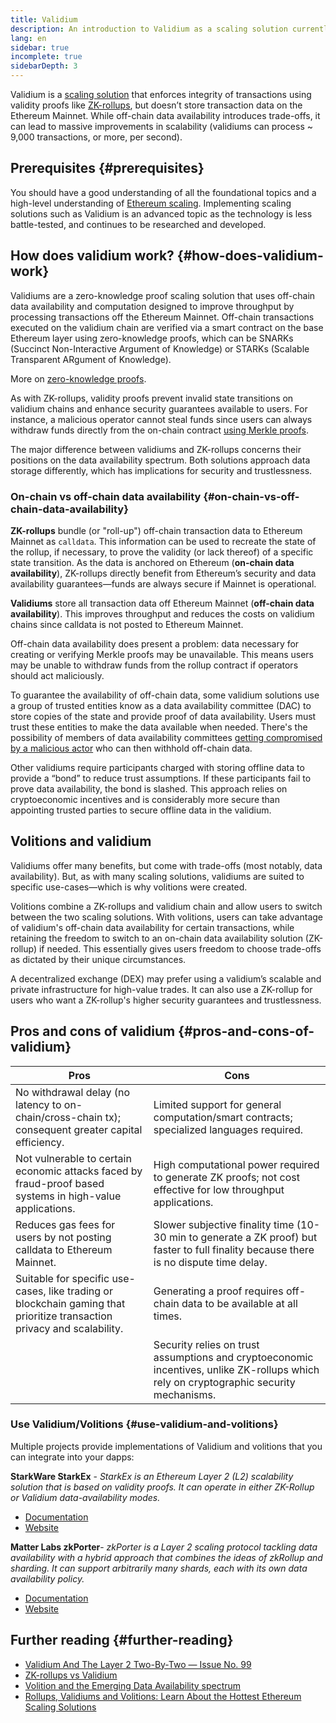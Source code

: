 ```yaml
---
title: Validium
description: An introduction to Validium as a scaling solution currently utilized by the Ethereum community.
lang: en
sidebar: true
incomplete: true
sidebarDepth: 3
---
```


Validium is a [scaling solution](/developers/docs/scaling/) that enforces integrity of transactions using validity proofs like [ZK-rollups](/developers/docs/scaling/zk-rollups/), but doesn’t store transaction data on the Ethereum Mainnet. While off-chain data availability introduces trade-offs, it can lead to massive improvements in scalability (validiums can process ~ 9,000 transactions, or more, per second). 

## Prerequisites {#prerequisites}

You should have a good understanding of all the foundational topics and a high-level understanding of [Ethereum scaling](/developers/docs/scaling/). Implementing scaling solutions such as Validium is an advanced topic as the technology is less battle-tested, and continues to be researched and developed.

## How does validium work? {#how-does-validium-work}

Validiums are a zero-knowledge proof scaling solution that uses off-chain data availability and computation designed to improve throughput by processing transactions off the Ethereum Mainnet. Off-chain transactions executed on the validium chain are verified via a smart contract on the base Ethereum layer using zero-knowledge proofs, which can be SNARKs (Succinct Non-Interactive Argument of Knowledge) or STARKs (Scalable Transparent ARgument of Knowledge). 

More on [zero-knowledge proofs](https://consensys.net/blog/blockchain-explained/zero-knowledge-proofs-starks-vs-snarks/).

As with ZK-rollups, validity proofs prevent invalid state transitions on validium chains and enhance security guarantees available to users. For instance, a malicious operator cannot steal funds since users can always withdraw funds directly from the on-chain contract [using Merkle proofs](/developers/tutorials/merkle-proofs-for-offline-data-integrity/). 

The major difference between validiums and ZK-rollups concerns their positions on the data availability spectrum. Both solutions approach data storage differently, which has implications for security and trustlessness. 

### On-chain vs off-chain data availability {#on-chain-vs-off-chain-data-availability}

**ZK-rollups** bundle (or "roll-up") off-chain transaction data to Ethereum Mainnet as `calldata`. This information can be used to recreate the state of the rollup, if necessary, to prove the validity (or lack thereof) of a specific state transition. As the data is anchored on Ethereum (**on-chain data availability**), ZK-rollups directly benefit from Ethereum’s security and data availability guarantees—funds are always secure if Mainnet is operational.

**Validiums** store all transaction data off Ethereum Mainnet (**off-chain data availability**). This improves throughput and reduces the costs on validium chains since calldata is not posted to Ethereum Mainnet. 

Off-chain data availability does present a problem: data necessary for creating or verifying Merkle proofs may be unavailable. This means users may be unable to withdraw funds from the rollup contract if operators should act maliciously. 

To guarantee the availability of off-chain data, some validium solutions use a group of trusted entities know as a data availability committee (DAC) to store copies of the state and provide proof of data availability. Users must trust these entities to make the data available when needed. There's the possibility of members of data availability committees [getting compromised by a malicious actor](https://notes.ethereum.org/DD7GyItYQ02d0ax_X-UbWg?view) who can then withhold off-chain data. 

Other validiums require participants charged with storing offline data to provide a “bond” to reduce trust assumptions. If these participants fail to prove data availability, the bond is slashed. This approach relies on cryptoeconomic incentives and is considerably more secure than appointing trusted parties to secure offline data in the validium. 

## Volitions and validium

Validiums offer many benefits, but come with trade-offs (most notably, data availability). But, as with many scaling solutions, validiums are suited to specific use-cases—which is why volitions were created. 

Volitions combine a ZK-rollups and validium chain and allow users to switch between the two scaling solutions. With volitions, users can take advantage of validium's off-chain data availability for certain transactions, while retaining the freedom to switch to an on-chain data availability solution (ZK-rollup) if needed. This essentially gives users freedom to choose trade-offs as dictated by their unique circumstances. 

A decentralized exchange (DEX) may prefer using a validium’s scalable and private infrastructure for high-value trades. It can also use a ZK-rollup for users who want a ZK-rollup's higher security guarantees and trustlessness. 

## Pros and cons of validium {#pros-and-cons-of-validium}
| Pros                                                                                                      | Cons                                                                                                                                     |
| --------------------------------------------------------------------------------------------------------- | ---------------------------------------------------------------------------------------------------------------------------------------- |
| No withdrawal delay (no latency to on-chain/cross-chain tx); consequent greater capital efficiency.       | Limited support for general computation/smart contracts; specialized languages required.                                                 |
| Not vulnerable to certain economic attacks faced by fraud-proof based systems in high-value applications. | High computational power required to generate ZK proofs; not cost effective for low throughput applications.                             |
| Reduces gas fees for users by not posting calldata to Ethereum Mainnet.                          | Slower subjective finality time (10-30 min to generate a ZK proof) but faster to full finality because there is no dispute time delay. |
| Suitable for specific use-cases, like trading or blockchain gaming that prioritize transaction privacy and scalability. | Generating a proof requires off-chain data to be available at all times.                                                   |
|                                                                               |                           Security relies on trust assumptions and cryptoeconomic incentives, unlike ZK-rollups which rely on cryptographic security mechanisms. 

### Use Validium/Volitions {#use-validium-and-volitions}

Multiple projects provide implementations of Validium and volitions that you can integrate into your dapps:

**StarkWare StarkEx** - _StarkEx is an Ethereum Layer 2 (L2) scalability solution that is based on validity proofs. It can operate in either ZK-Rollup or Validium data-availability modes._
- [Documentation](https://docs.starkware.co/starkex-v4/starkex-deep-dive/data-availability-modes#validium)
- [Website](https://starkware.co/starkex/)

**Matter Labs zkPorter**-  _zkPorter is a Layer 2 scaling protocol tackling data availability with a hybrid approach that combines the ideas of zkRollup and sharding. It can support arbitrarily many shards, each with its own data availability policy._
- [Documentation](https://docs.zksync.io/zkevm/#what-is-zkporter)
- [Website](https://zksync.io/)

## Further reading {#further-reading}

- [Validium And The Layer 2 Two-By-Two — Issue No. 99](https://www.buildblockchain.tech/newsletter/issues/no-99-validium-and-the-layer-2-two-by-two)
- [ZK-rollups vs Validium](https://blog.matter-labs.io/zkrollup-vs-validium-starkex-5614e38bc263)
- [Volition and the Emerging Data Availability spectrum](https://medium.com/starkware/volition-and-the-emerging-data-availability-spectrum-87e8bfa09bb)
- [Rollups, Validiums and Volitions: Learn About the Hottest Ethereum Scaling Solutions](https://www.defipulse.com/blog/rollups-validiums-and-volitions-learn-about-the-hottest-ethereum-scaling-solutions)
